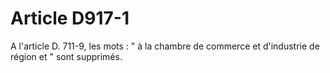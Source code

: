 # Article D917-1

A l'article D. 711-9, les mots : " à la       chambre de commerce et d'industrie de région et " sont supprimés.
